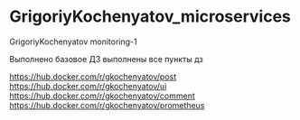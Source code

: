 # GrigoriyKochenyatov_microservices
GrigoriyKochenyatov monitoring-1


Выполнено базовое ДЗ
выполнены все пункты дз


https://hub.docker.com/r/gkochenyatov/post
https://hub.docker.com/r/gkochenyatov/ui
https://hub.docker.com/r/gkochenyatov/comment
https://hub.docker.com/r/gkochenyatov/prometheus
